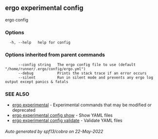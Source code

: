 ## ergo experimental config

ergo config

### Options

```
  -h, --help   help for config
```

### Options inherited from parent commands

```
      --config string   The ergo config file to use (default "/home/runner/.ergo/config/ergo.yml")
      --debug           Prints the stack trace if an error occurs
      --silent          Run in silent mode and prevents any ergo log output except panics & fatals
```

### SEE ALSO

* [ergo experimental](ergo_experimental.md)	 - Experimental commands that may be modified or deprecated
* [ergo experimental config show](ergo_experimental_config_show.md)	 - Show YAML files
* [ergo experimental config validate](ergo_experimental_config_validate.md)	 - Validate YAML files

###### Auto generated by spf13/cobra on 22-May-2022
